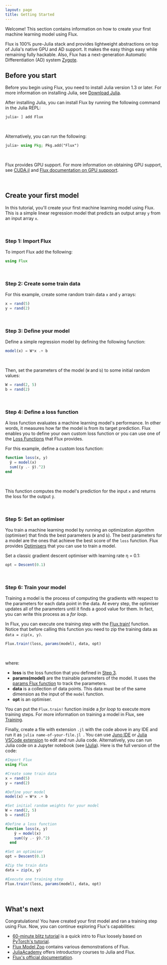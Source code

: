 ```yaml
---
layout: page
title: Getting Started
---
```


Welcome! This section contains information on how to create your first machine learning model using Flux.

Flux is 100% pure-Julia stack and provides lightweight abstractions on top of Julia's native GPU and AD support. It makes the easy things easy while remaining fully hackable. Also, Flux has a next-generation Automatic Differentiation (AD) system [Zygote](https://github.com/FluxML/Zygote.jl).


## Before you start

Before you begin using Flux, you need to install Julia version 1.3 or later. For more information on installing Julia, see [Download Julia](https://julialang.org/downloads/).

After installing Julia, you can install Flux by running the following command in the Julia REPL:

```julia
julia> ] add Flux
```

<br>


Alternatively, you can run the following:

```julia
julia> using Pkg; Pkg.add("Flux")
```

<br>

Flux provides GPU support. For more information on obtaining GPU support, see [CUDA.jl](https://github.com/JuliaGPU/CUDA.jl) and [Flux documentation on GPU suppoort](https://fluxml.ai/Flux.jl/stable/gpu/).

<br>

## Create your first model 

In this tutorial, you'll create your first machine learning model using Flux. This is a simple linear regression model that predicts an output array `y` from an input array `x`.

<br>

### Step 1: Import Flux

To import Flux add the following:

```julia
using Flux
```
<br>

### Step 2: Create some train data
For this example, create some random train data `x` and `y` arrays:

```julia
x = rand(5)
y = rand(2) 
```
<br>

### Step 3: Define your model

Define a simple regression model by defining the following function:

```julia
model(x) = W*x .+ b
```
<br>

Then, set the parameters of the model (`W` and `b`) to some initial random values:  

```julia
W = rand(2, 5)
b = rand(2)
```
<br>

### Step 4: Define a loss function

A loss function evaluates a machine learning model's performance. In other words, it measures how far the model is from its target prediction. Flux enables you to define your own custom loss function or you can use one of the [Loss Functions](https://fluxml.ai/Flux.jl/stable/training/training/#Loss-Functions-1) that Flux provides. 

For this example, define a custom loss function:

```julia
function loss(x, y)
  ŷ = model(x)
  sum((y .- ŷ).^2)
end
```
<br>

This function computes the model's prediction for the input `x` and returns the loss for the output `ŷ`.

<br>

### Step 5: Set an optimiser

You train a machine learning model by running an optimization algorithm (optimiser) that finds the best parameters (`W` and `b`). The best parameters for a model are the ones that achieve the best score of the `loss` function. Flux provides [Optimisers](https://fluxml.ai/Flux.jl/stable/training/optimisers/) that you can use to train a model. 

Set a classic gradient descent optimiser with learning rate η = 0.1:

```julia
opt = Descent(0.1)
```
<br>

### Step 6: Train your model

Training a model is the process of computing the gradients with respect to the parameters for each data point in the data. At every step, the optimiser updates all of the parameters until it finds a good value for them. In fact, you can write this process as a *for loop*. 

In Flux, you can execute one training step with the [Flux.train!](https://fluxml.ai/Flux.jl/stable/training/training/#Training-1) function. Notice that before calling this function you need to zip the training data as `data = zip(x, y)`. 

```julia
Flux.train!(loss, params(model), data, opt)
```

<br>

where:
* **loss** is the loss function that you defined in [Step 3](#step-3-define-a-loss-function).
* **params(model)** are the trainable parameters of the model. It uses the [params Flux function](https://fluxml.ai/Flux.jl/stable/training/training/#Model-parameters-1) to track the parameters.
* **data** is a collection of data points. This data must be of the same dimension as the input of the `model` function.
* **opt** is an optimiser.
  
You can put the `Flux.train!` function inside a *for loop* to execute more training steps. For more information on training a model in Flux, see [Training](https://fluxml.ai/Flux.jl/stable/training/training/#Training-1).


Finally, create a file with extension `.jl` with the code above in any IDE and run it as `julia name-of-your-file.jl `. You can use [Juno IDE](https://junolab.org/) or [Julia VSCode extension](https://www.julia-vscode.org/) to edit and run Julia code. Alternatively, you can run Julia code on a Jupyter notebook (see [IJulia](https://github.com/JuliaLang/IJulia.jl)). Here is the full version of the code:

```julia
#Import Flux
using Flux

#Create some train data
x = rand(5)
y = rand(2) 

#Define your model
model(x) = W*x .+ b

#Set initial random weights for your model
W = rand(2, 5)
b = rand(2)

#Define a loss function
function loss(x, y)
    ŷ = model(x)
    sum((y .- ŷ).^2)
  end

#Set an optimiser
opt = Descent(0.1)

#Zip the train data
data = zip(x, y)

#Execute one training step
Flux.train!(loss, params(model), data, opt)
```

<br>


## What's next

Congratulations! You have created your first model and ran a training step using Flux. Now, you can continue exploring Flux's capabilities:

* [60-minute blitz tutorial](tutorials/2020/09/15/deep-learning-flux.html) is a quick intro to Flux loosely based on [PyTorch's tutorial](https://pytorch.org/tutorials/beginner/deep_learning_60min_blitz.html).
* [Flux Model Zoo](https://github.com/FluxML/model-zoo) contains various demonstrations of Flux. 
* [JuliaAcademy](https://juliaacademy.com/) offers introductory courses to Julia and Flux.
* [Flux's official documentation](https://fluxml.ai/Flux.jl/stable/).
